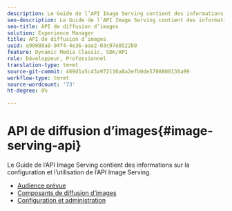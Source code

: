 ```yaml
---
description: Le Guide de l’API Image Serving contient des informations sur la configuration et l’utilisation de l’API Image Serving.
seo-description: Le Guide de l’API Image Serving contient des informations sur la configuration et l’utilisation de l’API Image Serving.
seo-title: API de diffusion d’images
solution: Experience Manager
title: API de diffusion d’images
uuid: a90088a8-94f4-4e36-aaa2-03c07e8522b0
feature: Dynamic Media Classic, SDK/API
role: Développeur, Professionnel
translation-type: tm+mt
source-git-commit: 469d1a5c43a972116a8a2efb0de5708800130a99
workflow-type: tm+mt
source-wordcount: '73'
ht-degree: 0%

---
```



# API de diffusion d’images{#image-serving-api}

Le Guide de l’API Image Serving contient des informations sur la configuration et l’utilisation de l’API Image Serving.

* [Audience prévue](c-intended-audience.md)
* [Composants de diffusion d’images](r-components.md)
* [Configuration et administration](c-configuration-and-administration/c-configuration-and-administration.md)
